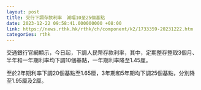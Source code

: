 ```yaml
---
layout: post
title: 交行下調存款利率　減幅10至25個基點
date: 2023-12-22 09:58:41.000000000 +08:00
link: https://news.rthk.hk/rthk/ch/component/k2/1733359-20231222.htm
categories: rthk
---
```


交通銀行官網顯示，今日起，下調人民幣存款利率，其中，定期整存整取3個月、半年和一年期利率均下調10個基點，一年期利率降至1.45厘。

至於2年期利率下調20個基點至1.65厘，3年期和5年期均下調25個基點，分別降至1.95厘及2厘。
